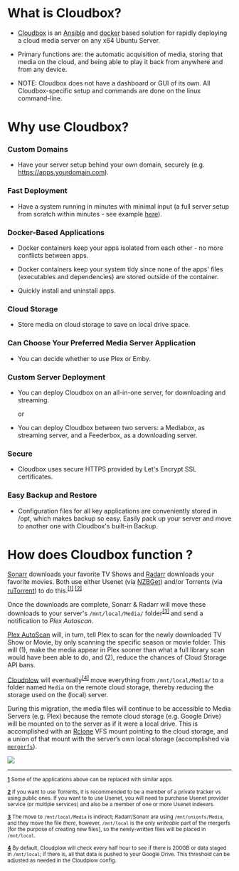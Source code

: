 # What is Cloudbox?

- [Cloudbox](https://cloudbox.works/) is an [Ansible](https://www.ansible.com/how-ansible-works) and [docker](https://www.docker.com/what-container) based solution for rapidly deploying a cloud media server on any x64 Ubuntu Server.  

- Primary functions are: the automatic acquisition of media, storing that media on the cloud, and being able to  play it back from anywhere and from any device.

- NOTE: Cloudbox does not have a dashboard or GUI of its own. All Cloudbox-specific setup and commands are done on the linux command-line.


# Why use Cloudbox?

### Custom Domains

- Have your server setup behind your own domain, securely (e.g. https://apps.yourdomain.com).

### Fast Deployment

- Have a system running in minutes with minimal input (a full server setup from scratch within minutes - see example [here](https://ci.appveyor.com/project/desimaniac/cloudbox?fullLog=true)).

### Docker-Based Applications

- Docker containers keep your apps isolated from each other - no more conflicts between apps.

- Docker containers keep your system tidy since none of the apps' files (executables and dependencies) are stored outside of the container.

- Quickly install and uninstall apps.



### Cloud Storage

- Store media on cloud storage to save on local drive space.


### Can Choose Your Preferred Media Server Application

- You can decide whether to use Plex or Emby.

### Custom Server Deployment

- You can deploy Cloudbox on an all-in-one server, for downloading and streaming.

  or

- You can deploy Cloudbox between two servers: a Mediabox, as streaming server, and a Feederbox, as a downloading server.

### Secure

- Cloudbox uses secure HTTPS provided by Let's Encrypt SSL certificates.

### Easy Backup and Restore

- Configuration files for all key applications are conveniently stored in /opt, which makes backup so easy. Easily pack up your server and move to another one with Cloudbox's built-in Backup.


# How does Cloudbox function ?

[Sonarr](https://sonarr.tv/) downloads your favorite TV Shows and [Radarr](https://radarr.video/) downloads your favorite movies. Both use either Usenet (via [NZBGet](https://nzbget.net/)) and/or Torrents (via [ruTorrent](https://github.com/Novik/ruTorrent)) to do this.<sup name="a1">[\[1\]](#f1) </sup><sup name="a2">[\[2\]](#f2)</sup>

Once the downloads are complete, Sonarr & Radarr will move these downloads to your server's `/mnt/local/Media/` folder<sup name="a3">[\[3\]](#f3) </sup> and send a notification to _Plex Autoscan_.

[Plex AutoScan](https://github.com/l3uddz/plex_autoscan/) will, in turn, tell Plex to scan for the newly downloaded TV Show or Movie, by only scanning the specific season or movie folder. This will (1), make the media appear in Plex sooner than what a full library scan would have been able to do, and (2), reduce the chances of Cloud Storage API bans.

[Cloudplow](https://github.com/Cloudbox/Cloudbox/wiki/Cloudplow) will eventually<sup name="a4">[\[4\]](#f4) </sup> move everything from `/mnt/local/Media/` to a folder named `Media` on the remote cloud storage, thereby reducing the storage used on the (local) server.

During this migration, the media files will continue to be accessible to Media Servers (e.g. Plex) because the remote cloud storage (e.g. Google Drive) will be mounted on to the server as if it were a local drive. This is accomplished with an [Rclone](https://rclone.org/) VFS mount pointing to the cloud storage, and a union of that mount with the server’s own local storage (accomplished via [`mergerfs`](https://github.com/trapexit/mergerfs)).  

![](https://i.imgur.com/YqgRXiW.png)





***

<sup><b name="f1">[1](#a1)</b> Some of the applications above can be replaced with similar apps. </sup>

<sup><b name="f2">[2](#a2)</b> If you want to use Torrents, it is recommended to be a member of a private tracker vs using public ones. If you want to to use Usenet, you will need to purchase Usenet provider service (or multiple services) and also be a member of one or more Usenet indexers. </sup>

<sup><b name="f3">[3](#a3)</b> The move to `/mnt/local/Media` is indirect; Radarr/Sonarr are using `/mnt/unionfs/Media`, and they move the file *there*, however,  `/mnt/local` is the only *writeable* part of the mergerfs [for the purpose of  creating new files], so the newly-written files will be placed in `/mnt/local`. </sup>

<sup><b name="f4">[4](#a4)</b> By default, Cloudplow will check every half hour to see if there is 200GB or data staged in `/mnt/local`; if there is, all that data is pushed to your Google Drive.  This threshold can be adjusted as needed in the Cloudplow config. </sup>